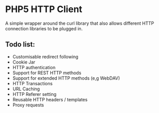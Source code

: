 PHP5 HTTP Client
================

A simple wrapper around the curl library that also allows different
HTTP connection libraries to be plugged in.


Todo list:
----------

 * Customisable redirect following
 * Cookie Jar
 * HTTP authentication
 * Support for REST HTTP methods
 * Support for extended HTTP methods (e,g WebDAV)
 * HTTP Transactions
 * URL Caching
 * HTTP Referer setting
 * Reusable HTTP headers / templates
 * Proxy requests
 
